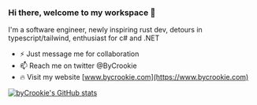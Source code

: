 ### Hi there, welcome to my workspace 👋

I'm a software engineer, newly inspiring rust dev, detours in typescript/tailwind, enthusiast for c# and .NET

* ⚡ Just message me for collaboration
* 📫 Reach me on twitter @ByCrookie
* 🔥 Visit my website [www.bycrookie.com](https://www.bycrookie.com)

[![byCrookie's GitHub stats](https://github-readme-stats.vercel.app/api?username=byCrookie)](https://github.com/anuraghazra/github-readme-stats)
